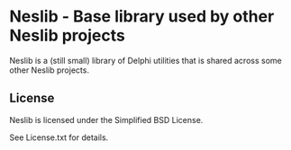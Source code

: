 # Neslib - Base library used by other Neslib projects

Neslib is a (still small) library of Delphi utilities that is shared across some other Neslib projects.

## License

Neslib is licensed under the Simplified BSD License. 

See License.txt for details.